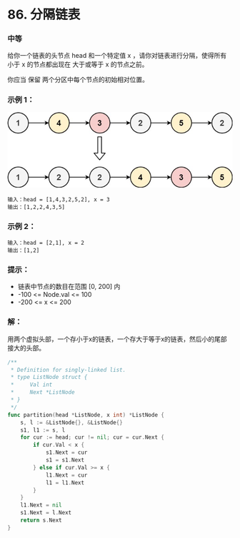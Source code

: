 # 86. 分隔链表

### 中等

给你一个链表的头节点 head 和一个特定值 x ，请你对链表进行分隔，使得所有 小于 x 的节点都出现在 大于或等于 x 的节点之前。

你应当 保留 两个分区中每个节点的初始相对位置。

### 示例 1：
![partition](/file/img/partition.jpg)

    输入：head = [1,4,3,2,5,2], x = 3
    输出：[1,2,2,4,3,5]

### 示例 2：

    输入：head = [2,1], x = 2
    输出：[1,2]
 
### 提示：
- 链表中节点的数目在范围 [0, 200] 内
- -100 <= Node.val <= 100
- -200 <= x <= 200

### 解：

用两个虚拟头部，一个存小于x的链表，一个存大于等于x的链表，然后小的尾部接大的头部。

```go
/**
 * Definition for singly-linked list.
 * type ListNode struct {
 *     Val int
 *     Next *ListNode
 * }
 */
func partition(head *ListNode, x int) *ListNode {
	s, l := &ListNode{}, &ListNode{}
	s1, l1 := s, l
	for cur := head; cur != nil; cur = cur.Next {
		if cur.Val < x {
			s1.Next = cur
			s1 = s1.Next
		} else if cur.Val >= x {
			l1.Next = cur
			l1 = l1.Next
		}
	}
	l1.Next = nil
	s1.Next = l.Next
	return s.Next
}
```